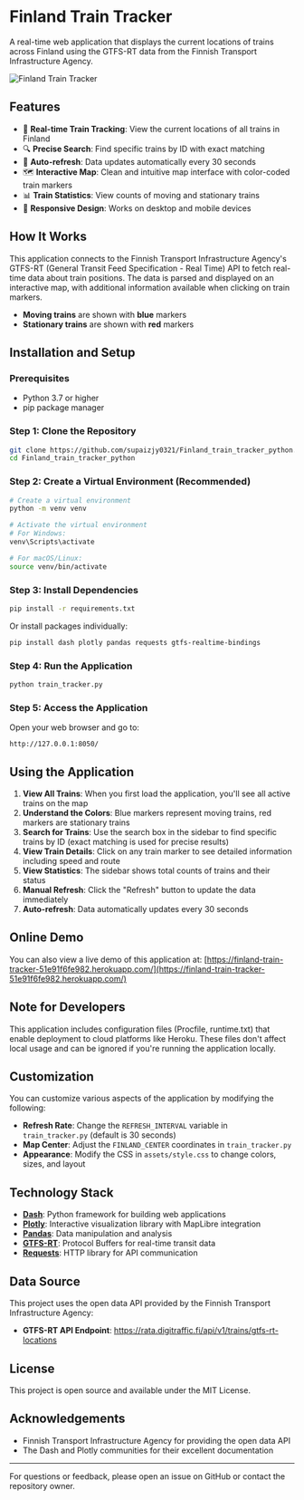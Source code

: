 # Finland Train Tracker

A real-time web application that displays the current locations of trains across Finland using the GTFS-RT data from the Finnish Transport Infrastructure Agency.

![Finland Train Tracker](https://i.imgur.com/JzfJmXV.png)

## Features

- 🚆 **Real-time Train Tracking**: View the current locations of all trains in Finland
- 🔍 **Precise Search**: Find specific trains by ID with exact matching
- 🔄 **Auto-refresh**: Data updates automatically every 30 seconds
- 🗺️ **Interactive Map**: Clean and intuitive map interface with color-coded train markers
- 📊 **Train Statistics**: View counts of moving and stationary trains
- 📱 **Responsive Design**: Works on desktop and mobile devices

## How It Works

This application connects to the Finnish Transport Infrastructure Agency's GTFS-RT (General Transit Feed Specification - Real Time) API to fetch real-time data about train positions. The data is parsed and displayed on an interactive map, with additional information available when clicking on train markers.

- **Moving trains** are shown with **blue** markers
- **Stationary trains** are shown with **red** markers

## Installation and Setup

### Prerequisites

- Python 3.7 or higher
- pip package manager

### Step 1: Clone the Repository

```bash
git clone https://github.com/supaizjy0321/Finland_train_tracker_python.git
cd Finland_train_tracker_python
```

### Step 2: Create a Virtual Environment (Recommended)

```bash
# Create a virtual environment
python -m venv venv

# Activate the virtual environment
# For Windows:
venv\Scripts\activate

# For macOS/Linux:
source venv/bin/activate
```

### Step 3: Install Dependencies

```bash
pip install -r requirements.txt
```

Or install packages individually:

```bash
pip install dash plotly pandas requests gtfs-realtime-bindings
```

### Step 4: Run the Application

```bash
python train_tracker.py
```

### Step 5: Access the Application

Open your web browser and go to:
```
http://127.0.0.1:8050/
```

## Using the Application

1. **View All Trains**: When you first load the application, you'll see all active trains on the map
2. **Understand the Colors**: Blue markers represent moving trains, red markers are stationary trains
3. **Search for Trains**: Use the search box in the sidebar to find specific trains by ID (exact matching is used for precise results)
4. **View Train Details**: Click on any train marker to see detailed information including speed and route
5. **View Statistics**: The sidebar shows total counts of trains and their status
6. **Manual Refresh**: Click the "Refresh" button to update the data immediately
7. **Auto-refresh**: Data automatically updates every 30 seconds

## Online Demo

You can also view a live demo of this application at:
[https://finland-train-tracker-51e91f6fe982.herokuapp.com/](https://finland-train-tracker-51e91f6fe982.herokuapp.com/)

## Note for Developers

This application includes configuration files (Procfile, runtime.txt) that enable deployment to cloud platforms like Heroku. These files don't affect local usage and can be ignored if you're running the application locally.

## Customization

You can customize various aspects of the application by modifying the following:

- **Refresh Rate**: Change the `REFRESH_INTERVAL` variable in `train_tracker.py` (default is 30 seconds)
- **Map Center**: Adjust the `FINLAND_CENTER` coordinates in `train_tracker.py`
- **Appearance**: Modify the CSS in `assets/style.css` to change colors, sizes, and layout

## Technology Stack

- **[Dash](https://dash.plotly.com/)**: Python framework for building web applications
- **[Plotly](https://plotly.com/python/)**: Interactive visualization library with MapLibre integration
- **[Pandas](https://pandas.pydata.org/)**: Data manipulation and analysis
- **[GTFS-RT](https://developers.google.com/transit/gtfs-realtime)**: Protocol Buffers for real-time transit data
- **[Requests](https://requests.readthedocs.io/)**: HTTP library for API communication

## Data Source

This project uses the open data API provided by the Finnish Transport Infrastructure Agency:
- **GTFS-RT API Endpoint**: https://rata.digitraffic.fi/api/v1/trains/gtfs-rt-locations

## License

This project is open source and available under the MIT License.

## Acknowledgements

- Finnish Transport Infrastructure Agency for providing the open data API
- The Dash and Plotly communities for their excellent documentation

---

For questions or feedback, please open an issue on GitHub or contact the repository owner.